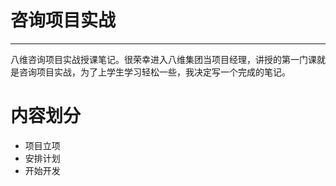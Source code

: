 # 咨询项目实战
---
八维咨询项目实战授课笔记。很荣幸进入八维集团当项目经理，讲授的第一门课就是咨询项目实战，为了上学生学习轻松一些，我决定写一个完成的笔记。

# 内容划分
- 项目立项
- 安排计划
- 开始开发







